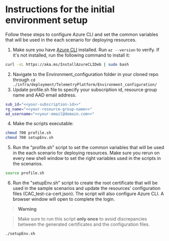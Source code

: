 # Instructions for the initial environment setup

Follow these steps to configure Azure CLI and set the common variables that will be used in the each scenario for deploying resources.

1. Make sure you have [Azure CLI](https://learn.microsoft.com/en-us/cli/azure/install-azure-cli-linux?pivots=apt) installed. Run `az --version` to verify. If it's not installed, run the following command to install it:
```bash
curl -sL https://aka.ms/InstallAzureCLIDeb | sudo bash
```
2. Navigate to the Environment_configuration folder in your cloned repo through `cd ./infra/deployment/TelemetryPlatform/Environment_configuration/`
3. Update profile.sh file to specify your subscription id, resource group name and AAD email address.
```bash
sub_id="<<your-subscription-id>>"
rg_name="<<your-resource-group-name>>"
ad_username="<<your-email@domain.com>>"
```
4. Make the scripts executable:
```bash
chmod 700 profile.sh
chmod 700 setupEnv.sh
```
5. Run the "profile.sh" script to set the common variables that will be used in the each scenario for deploying resources. Make sure you rerun  on every new shell window to set the right variables used in the scripts in the scenarios.
```bash
source profile.sh
```
6. Run the "setupEnv.sh"  script to create the root certificate that will be used in the sample scenarios and update the resources' configuration files (CAC_test-ca-cert.json). The script will also configure Azure CLI. A browser window will open to complete the login.

> **Warning**

>  Make sure to run this script **only once** to avoid discrepancies between the generated certificates and the configuration files. 

```bash
./setupEnv.sh
```



